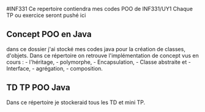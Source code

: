 #INF331
Ce repertoire contiendra mes codes POO de INF331/UY1
Chaque TP ou exercice seront pushé ici 

<h2>Concept POO en Java</h2>
dans ce dossier j'ai stocké mes codes java pour 
la création de classes, d'objets.
Dans ce répertoire on retrouve l'implémentation de concept vus en cours :
- l'héritage, 
- polymorphe,
- Encapsulation,
- Classe abstraite et
- Interface,
- agrégation,
- composition.

<h2>TD TP POO Java</h2>
Dans ce répertoire je stockeraid tous les TD et mini TP.


